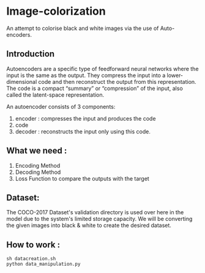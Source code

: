 # Image-colorization
An attempt to colorise black and white images via the use of Auto-encoders.

## Introduction

Autoencoders are a specific type of feedforward neural networks where the input is the same as the output. They compress the input into a lower-dimensional code and then reconstruct the output from this representation. The code is a compact “summary” or “compression” of the input, also called the latent-space representation.

An autoencoder consists of 3 components:

1. encoder : compresses the input and produces the code
2. code
3. decoder : reconstructs the input only using this code.

## What we need :

1. Encoding Method
2. Decoding Method
3. Loss Function to compare the outputs with the target

## Dataset: 

The COCO-2017 Dataset's validation directory is used over here in the model due to the system's limited storage capacity. We will be converting the given images into black & white to create the desired dataset. 

## How to work :

```
sh datacreation.sh
python data_manipulation.py

```
